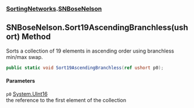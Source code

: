 ### [SortingNetworks](./SortingNetworks.md 'SortingNetworks').[SNBoseNelson](./SortingNetworks-SNBoseNelson.md 'SortingNetworks.SNBoseNelson')
## SNBoseNelson.Sort19AscendingBranchless(ushort) Method
Sorts a collection of 19 elements in ascending order using branchless min/max swap.  
```csharp
public static void Sort19AscendingBranchless(ref ushort p0);
```
#### Parameters
<a name='SortingNetworks-SNBoseNelson-Sort19AscendingBranchless(ushort)-p0'></a>
`p0` [System.UInt16](https://docs.microsoft.com/en-us/dotnet/api/System.UInt16 'System.UInt16')  
the reference to the first element of the collection  
  
